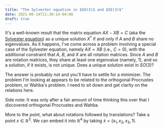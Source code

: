 ```yaml
---
title: "The Sylvester equation in $SO(3)$ and $SE(3)$"
date: 2021-06-14T21:30:14-04:00
draft: true
---
```


It's a well-known result that the matrix equation $AX - XB = C$ (aka the [Sylvester equation][sylvester]) as a unique solution $X^*$ if and only if $A$ and $B$ share no eigenvalues.
As it happens, I've come across a problem involving a special case of the Sylvester equation, namely $AX = XB$ (i.e., $C = 0$), with the additional constraint that $A$, $B$, and $X$ are all rotation matrices.
Since $A$ and $B$ are rotation matrices, they share at least one eigenvalue (namely, 1), and so a solution, if it exists, is not unique.
Does a unique solution exist in $SO(3)$?

The answer is probably not and you'll have to settle for a minimizer.
The problem I'm looking at appears to be related to the orthogonal Procrustes problem, or Wahba's problem.
I need to sit down and get clarity on the relations here.

Side note: It was only after a fair amount of time thinking this over that I discovered orthogonal Procrustes and Wahba.

More to the point, what about rotations followed by translations?
Take a point $x \in \mathbb{R}^3$.
We can embed it into $\mathbb{R}^4$ by taking $\tilde{x} = (x_1, x_2, x_3, 1)$.

[sylvester]: https://nhigham.com/2020/09/01/what-is-the-sylvester-equation/